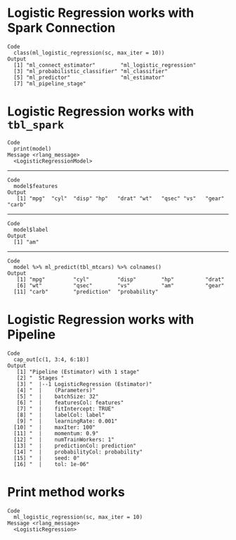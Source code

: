 # Logistic Regression works with Spark Connection

    Code
      class(ml_logistic_regression(sc, max_iter = 10))
    Output
      [1] "ml_connect_estimator"        "ml_logistic_regression"     
      [3] "ml_probabilistic_classifier" "ml_classifier"              
      [5] "ml_predictor"                "ml_estimator"               
      [7] "ml_pipeline_stage"          

# Logistic Regression works with `tbl_spark`

    Code
      print(model)
    Message <rlang_message>
      <LogisticRegressionModel>

---

    Code
      model$features
    Output
       [1] "mpg"  "cyl"  "disp" "hp"   "drat" "wt"   "qsec" "vs"   "gear" "carb"

---

    Code
      model$label
    Output
      [1] "am"

---

    Code
      model %>% ml_predict(tbl_mtcars) %>% colnames()
    Output
       [1] "mpg"         "cyl"         "disp"        "hp"          "drat"       
       [6] "wt"          "qsec"        "vs"          "am"          "gear"       
      [11] "carb"        "prediction"  "probability"

# Logistic Regression works with Pipeline

    Code
      cap_out[c(1, 3:4, 6:18)]
    Output
       [1] "Pipeline (Estimator) with 1 stage"    
       [2] "  Stages "                            
       [3] "  |--1 LogisticRegression (Estimator)"
       [4] "  |    (Parameters)"                  
       [5] "  |    batchSize: 32"                 
       [6] "  |    featuresCol: features"         
       [7] "  |    fitIntercept: TRUE"            
       [8] "  |    labelCol: label"               
       [9] "  |    learningRate: 0.001"           
      [10] "  |    maxIter: 100"                  
      [11] "  |    momentum: 0.9"                 
      [12] "  |    numTrainWorkers: 1"            
      [13] "  |    predictionCol: prediction"     
      [14] "  |    probabilityCol: probability"   
      [15] "  |    seed: 0"                       
      [16] "  |    tol: 1e-06"                    

# Print method works

    Code
      ml_logistic_regression(sc, max_iter = 10)
    Message <rlang_message>
      <LogisticRegression>


